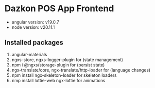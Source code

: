 # Dazkon POS App Frontend
- angular version: v19.0.7
- node version: v20.11.1

## Installed packages
1. angular-materials
2. ngxs-store, ngxs-logger-plugin for (state management)
3. npm i @ngxs/storage-plugin for (persist state)
4. ngx-translate/core, ngx-translate/http-loader for (language changes)
5. npm install ngx-skeleton-loader for skeleton loaders
6. nmp install lottie-web ngx-lottie for animations